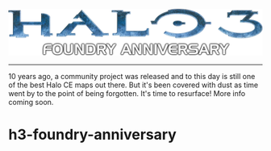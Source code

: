 <html>
    <p align="center">
        <img width="600px" src="images/banner/banner.png"/>
    </p>
</html>

---

10 years ago, a community project was released and to this day is still one of the best Halo CE maps out there. 
But it's been covered with dust as time went by to the point of being forgotten. 
It's time to resurface! More info coming soon.

# h3-foundry-anniversary